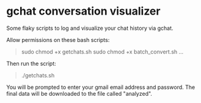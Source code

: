 gchat conversation visualizer
=============================

Some flaky scripts to log and visualize your chat history via gchat.

Allow permissions on these bash scripts:

> sudo chmod +x getchats.sh
> sudo chmod +x batch_convert.sh
...

Then run the script:

> ./getchats.sh

You will be prompted to enter your gmail email address and password. The final data will be downloaded to the file called "analyzed".


